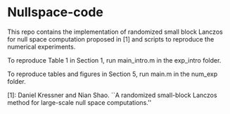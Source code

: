 # Nullspace-code

This repo contains the implementation of randomized small block Lanczos for null space computation proposed in [1] and scripts to reproduce the numerical experiments.

To reproduce Table 1 in Section 1, run main_intro.m in the exp_intro folder.

To reproduce tables and figures in Section 5, run main.m in the num_exp folder.

[1]: Daniel Kressner and Nian Shao. ``A randomized small-block Lanczos method for large-scale null space computations.''
